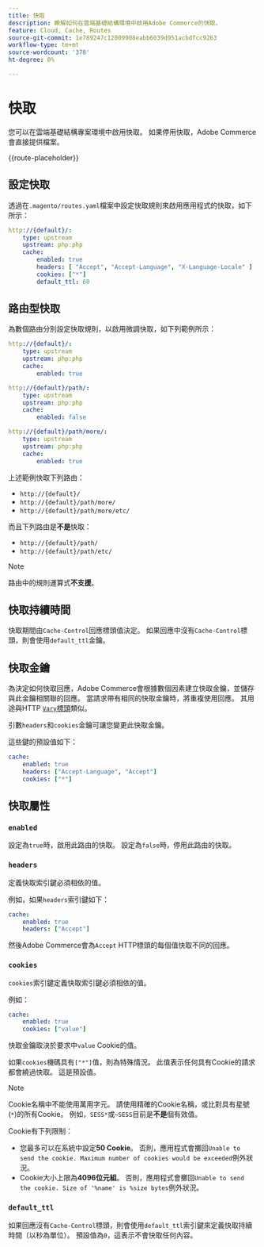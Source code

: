 ```yaml
---
title: 快取
description: 瞭解如何在雲端基礎結構環境中啟用Adobe Commerce的快取。
feature: Cloud, Cache, Routes
source-git-commit: 1e789247c12009908eabb6039d951acbdfcc9263
workflow-type: tm+mt
source-wordcount: '378'
ht-degree: 0%

---
```


# 快取

您可以在雲端基礎結構專案環境中啟用快取。 如果停用快取，Adobe Commerce會直接提供檔案。

{{route-placeholder}}

## 設定快取

透過在`.magento/routes.yaml`檔案中設定快取規則來啟用應用程式的快取，如下所示：

```yaml
http://{default}/:
    type: upstream
    upstream: php:php
    cache:
        enabled: true
        headers: [ "Accept", "Accept-Language", "X-Language-Locale" ]
        cookies: ["*"]
        default_ttl: 60
```

## 路由型快取

為數個路由分別設定快取規則，以啟用微調快取，如下列範例所示：

```yaml
http://{default}/:
    type: upstream
    upstream: php:php
    cache:
        enabled: true

http://{default}/path/:
    type: upstream
    upstream: php:php
    cache:
        enabled: false

http://{default}/path/more/:
    type: upstream
    upstream: php:php
    cache:
        enabled: true
```

上述範例快取下列路由：

- `http://{default}/`
- `http://{default}/path/more/`
- `http://{default}/path/more/etc/`

而且下列路由是&#x200B;**不是**&#x200B;快取：

- `http://{default}/path/`
- `http://{default}/path/etc/`

>[!NOTE]
>
>路由中的規則運算式&#x200B;**不支援**。

## 快取持續時間

快取期間由`Cache-Control`回應標頭值決定。 如果回應中沒有`Cache-Control`標頭，則會使用`default_ttl`金鑰。

## 快取金鑰

為決定如何快取回應，Adobe Commerce會根據數個因素建立快取金鑰，並儲存與此金鑰相關聯的回應。 當請求帶有相同的快取金鑰時，將重複使用回應。 其用途與HTTP [`Vary`標頭](https://www.w3.org/Protocols/rfc2616/rfc2616-sec14.html#sec14.44)類似。

引數`headers`和`cookies`金鑰可讓您變更此快取金鑰。

這些鍵的預設值如下：

```yaml
cache:
    enabled: true
    headers: ["Accept-Language", "Accept"]
    cookies: ["*"]
```

## 快取屬性

### `enabled`

設定為`true`時，啟用此路由的快取。 設定為`false`時，停用此路由的快取。

### `headers`

定義快取索引鍵必須相依的值。

例如，如果`headers`索引鍵如下：

```yaml
cache:
    enabled: true
    headers: ["Accept"]
```

然後Adobe Commerce會為`Accept` HTTP標頭的每個值快取不同的回應。

### `cookies`

`cookies`索引鍵定義快取索引鍵必須相依的值。

例如：

```yaml
cache:
    enabled: true
    cookies: ["value"]
```

快取金鑰取決於要求中`value` Cookie的值。

如果`cookies`機碼具有`["*"]`值，則為特殊情況。 此值表示任何具有Cookie的請求都會繞過快取。 這是預設值。

>[!NOTE]
>
>Cookie名稱中不能使用萬用字元。 請使用精確的Cookie名稱，或比對具有星號(`*`)的所有Cookie。 例如，`SESS*`或`~SESS`目前是&#x200B;**不是**&#x200B;個有效值。

Cookie有下列限制：

- 您最多可以在系統中設定&#x200B;**50 Cookie**。 否則，應用程式會擲回`Unable to send the cookie. Maximum number of cookies would be exceeded`例外狀況。
- Cookie大小上限為&#x200B;**4096位元組**。 否則，應用程式會擲回`Unable to send the cookie. Size of '%name' is %size bytes`例外狀況。

### `default_ttl`

如果回應沒有`Cache-Control`標頭，則會使用`default_ttl`索引鍵來定義快取持續時間（以秒為單位）。 預設值為`0`，這表示不會快取任何內容。
